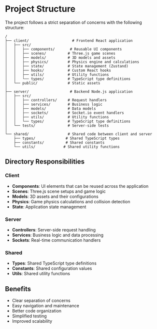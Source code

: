 # Project Structure

The project follows a strict separation of concerns with the following structure:

```
/
├── client/                    # Frontend React application
│   ├── src/
│   │   ├── components/       # Reusable UI components
│   │   ├── scenes/          # Three.js game scenes
│   │   ├── models/          # 3D models and assets
│   │   ├── physics/         # Physics engine and calculations
│   │   ├── state/           # State management (Zustand)
│   │   ├── hooks/           # Custom React hooks
│   │   ├── utils/           # Utility functions
│   │   └── types/           # TypeScript type definitions
│   └── public/              # Static assets
│
├── server/                   # Backend Node.js application
│   ├── src/
│   │   ├── controllers/     # Request handlers
│   │   ├── services/        # Business logic
│   │   ├── models/          # Data models
│   │   ├── sockets/         # Socket.io event handlers
│   │   ├── utils/           # Utility functions
│   │   └── types/           # TypeScript type definitions
│   └── tests/               # Server-side tests
│
└── shared/                  # Shared code between client and server
    ├── types/              # Shared TypeScript types
    ├── constants/          # Shared constants
    └── utils/             # Shared utility functions
```

## Directory Responsibilities

### Client
- **Components**: UI elements that can be reused across the application
- **Scenes**: Three.js scene setups and game logic
- **Models**: 3D assets and their configurations
- **Physics**: Game physics calculations and collision detection
- **State**: Application state management

### Server
- **Controllers**: Server-side request handling
- **Services**: Business logic and data processing
- **Sockets**: Real-time communication handlers

### Shared
- **Types**: Shared TypeScript type definitions
- **Constants**: Shared configuration values
- **Utils**: Shared utility functions

## Benefits
- Clear separation of concerns
- Easy navigation and maintenance
- Better code organization
- Simplified testing
- Improved scalability 